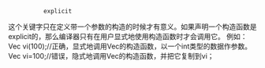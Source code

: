               explicit

这个关键字只在定义带一个参数的构造的时候才有意义。如果声明一个构造函数是explicit的，那么编译器只有在用户显式地使用构造函数时才会调用它。
  例如：Vec<int> vi(100);//正确，显式地调用Vec的构造函数，以一个int类型的数据作参数。
       Vec<int> vi=100;//错误，隐式地调用Vec的构造函数，并把它复制到vi；
      